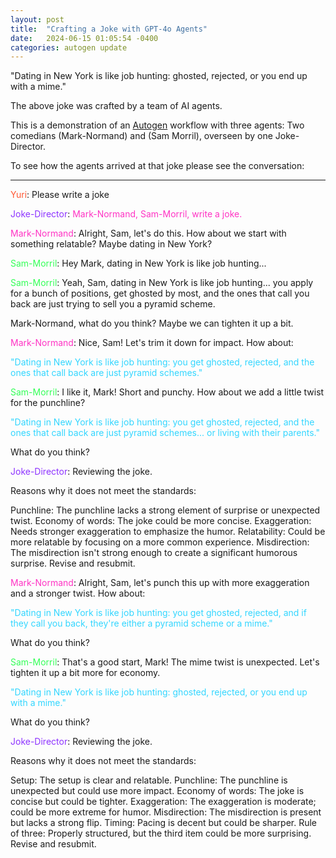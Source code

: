 ```yaml
---
layout: post
title:  "Crafting a Joke with GPT-4o Agents"
date:   2024-06-15 01:05:54 -0400
categories: autogen update
---
```


"Dating in New York is like job hunting: ghosted, rejected, or you end up with a mime."

The above joke was crafted by a team of AI agents.  

This is a demonstration of an [Autogen](https://github.com/microsoft/autogen) workflow with three agents: Two comedians (Mark-Normand) and (Sam Morril), overseen by one Joke-Director.

To see how the agents arrived at that joke please see the conversation:

--------------------------------------------------------------------------------
<span style="color: #FF5733;">Yuri</span>: Please write a joke

<span style="color: #8D33FF;">Joke-Director</span>: 
<span style="color: #FF33C4;">Mark-Normand, Sam-Morril, write a joke.

<span style="color: #FF33C4;">Mark-Normand</span>: 
Alright, Sam, let's do this. How about we start with something relatable? Maybe dating in New York?

<span style="color: #33FF57;">Sam-Morril</span>: 
Hey Mark, dating in New York is like job hunting...

<span style="color: #33FF57;">Sam-Morril</span>: 
Yeah, Sam, dating in New York is like job hunting... you apply for a bunch of positions, get ghosted by most, and the ones that call you back are just trying to sell you a pyramid scheme.

Mark-Normand, what do you think? Maybe we can tighten it up a bit.

<span style="color: #FF33C4;">Mark-Normand</span>: 
Nice, Sam! Let's trim it down for impact. How about:

<span style="color: #33D6FF;">"Dating in New York is like job hunting: you get ghosted, rejected, and the ones that call back are just pyramid schemes."</span>

<span style="color: #33FF57;">Sam-Morril</span>: 
I like it, Mark! Short and punchy. How about we add a little twist for the punchline?

<span style="color: #33D6FF;">"Dating in New York is like job hunting: you get ghosted, rejected, and the ones that call back are just pyramid schemes... or living with their parents."</span>

What do you think?

<span style="color: #8D33FF;">Joke-Director</span>: 
Reviewing the joke.

Reasons why it does not meet the standards:

Punchline: The punchline lacks a strong element of surprise or unexpected twist.
Economy of words: The joke could be more concise.
Exaggeration: Needs stronger exaggeration to emphasize the humor.
Relatability: Could be more relatable by focusing on a more common experience.
Misdirection: The misdirection isn't strong enough to create a significant humorous surprise.
Revise and resubmit.

<span style="color: #FF33C4;">Mark-Normand</span>: 
Alright, Sam, let's punch this up with more exaggeration and a stronger twist. How about:

<span style="color: #33D6FF;">"Dating in New York is like job hunting: you get ghosted, rejected, and if they call you back, they're either a pyramid scheme or a mime."</span>

What do you think?

<span style="color: #33FF57;">Sam-Morril</span>: 
That's a good start, Mark! The mime twist is unexpected. Let's tighten it up a bit more for economy.

<span style="color: #33D6FF;">"Dating in New York is like job hunting: ghosted, rejected, or you end up with a mime."</span>

What do you think?

<span style="color: #8D33FF;">Joke-Director</span>: 
Reviewing the joke.

Reasons why it does not meet the standards:

Setup: The setup is clear and relatable.
Punchline: The punchline is unexpected but could use more impact.
Economy of words: The joke is concise but could be tighter.
Exaggeration: The exaggeration is moderate; could be more extreme for humor.
Misdirection: The misdirection is present but lacks a strong flip.
Timing: Pacing is decent but could be sharper.
Rule of three: Properly structured, but the third item could be more surprising.
Revise and resubmit.
